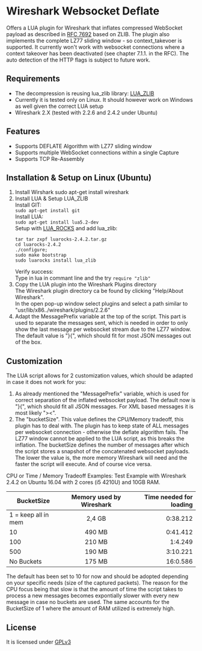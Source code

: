 # Wireshark Websocket Deflate
Offers a LUA plugin for Wireshark that inflates compressed WebSocket payload as described in [RFC 7692](https://tools.ietf.org/html/rfc7692) based on ZLIB.
The plugin also implements the complete LZ77 sliding window - so context_takevoer is supported.
It currently won't work with websocket connections where a context takeover has been deactivated (see chapter 7.1.1. in the RFC).
The auto detection of the HTTP flags is subject to future work.

## Requirements
* The decompression is reusing lua_zlib library: [LUA_ZLIB](https://github.com/brimworks/lua-zlib)
* Currently it is tested only on Linux. It should however work on Windows as well given the correct LUA setup
* Wireshark 2.X (tested with 2.2.6 and 2.4.2 under Ubuntu)

## Features
* Supports DEFLATE Algorithm with LZ77 sliding window
* Supports multiple WebSocket connections within a single Capture
* Supports TCP Re-Assembly 

## Installation & Setup on Linux (Ubuntu)
1. Install Wirshark
    sudo apt-get install wireshark
1. Install LUA & Setup LUA_ZLIB  
  Install GIT:  
    ```sudo apt-get install git```  
   Install LUA:  
    ```sudo apt-get install lua5.2-dev```  
   Setup with [LUA_ROCKS](https://luarocks.org/) and add lua_zlib:  
    ```wget https://luarocks.org/releases/luarocks-2.4.2.tar.gz
    tar tar zxpf luarocks-2.4.2.tar.gz
    cd luarocks-2.4.2
    ./configure; 
    sudo make bootstrap
    sudo luarocks install lua_zlib
    ```  
   Verify success:  
   Type in lua in commant line and the try 
    ```require "zlib"```
1. Copy the LUA plugin into the Wireshark Plugins directory  
   The Wireshark plugin directory ca be found by clicking "Help/About Wireshark".  
   In the open pop-up window select plugins and select a path similar to "usr/lib/x86../wireshark/plugins/2.2.6"  
1. Adapt the MessagePrefix variable at the top of the script.
   This part is used to separate the messages sent, which is needed in order to only show the last message per websocket stream due to the LZ77 window.
   The default value is "}{", which should fit for most JSON messages out of the box.
 
 ## Customization
 The LUA script allows for 2 customization values, which should be adapted in case it does not work for you:
 1. As already mentioned the "MessagePrefix" variable, which is used for correct separation of the inflated websocket payload.
The default now is "}{", which should fit all JSON messages. For XML based messages it is most likely "><".
1. The "bucketSize". This value defines the CPU/Memory tradeoff, this plugin has to deal with. 
The plugin has to keep state of ALL messages per websocket connection - otherwise the deflate algorithm fails. 
The LZ77 window cannot be applied to the LUA script, as this breaks the inflation.
The bucketSize defines the number of messages after which the script stores a snapshot of the concatenated websocket payloads.
The lower the value is, the more memory Wireshark will need and the faster the script will execute. And of course vice versa.

CPU or Time / Memory Tradeoff Examples:
Test Example with Wireshark 2.4.2 on Ubuntu 16.04 with 2 cores (i5 4210U) and 10GB RAM.

| BucketSize                | Memory used by Wireshark  | Time needed for loading   |
| ------------------------- |:-------------------------:| -------------------------:|
| 1 = keep all in mem       | 2,4 GB                    | 0:38.212                  |
| 10                        | 490 MB                    | 0:41.412                  |
| 100                       | 210 MB                    | 1:4.249                   |
| 500                       | 190 MB                    | 3:10.221                  |
| No Buckets                | 175 MB                    | 16:0.586                  |

The default has been set to 10 for now and should be adopted depending on your specific needs (size of the captured packets).
The reason for the CPU focus being that slow is that the amount of time the script takes to process a new messages becomes expontially slower with every new message in case no buckets are used.
The same accounts for the BucketSize of 1 where the amount of RAM utilized is extremely high.

 ## License
 It is licensed under [GPLv3](https://www.gnu.org/licenses/gpl-3.0.de.html) 
